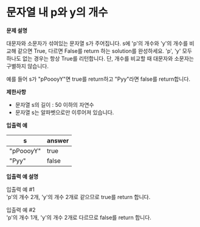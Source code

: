 # 문자열 내 p와 y의 개수

**문제 설명**

대문자와 소문자가 섞여있는 문자열 s가 주어집니다. s에 'p'의 개수와 'y'의 개수를 비교해 같으면 True, 다르면 False를 return 하는 solution를 완성하세요. 'p', 'y' 모두 하나도 없는 경우는 항상 True를 리턴합니다. 단, 개수를 비교할 때 대문자와 소문자는 구별하지 않습니다.

예를 들어 s가 "pPoooyY"면 true를 return하고 "Pyy"라면 false를 return합니다.

**제한사항**

- 문자열 s의 길이 : 50 이하의 자연수
- 문자열 s는 알파벳으로만 이루어져 있습니다.

**입출력 예**

s|	answer
---|---
"pPoooyY"|	true
"Pyy"	|false

**입출력 예 설명**

입출력 예 #1   
'p'의 개수 2개, 'y'의 개수 2개로 같으므로 true를 return 합니다.

입출력 예 #2   
'p'의 개수 1개, 'y'의 개수 2개로 다르므로 false를 return 합니다.
